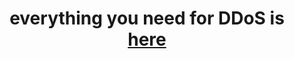 <h1 align="center">everything you need for DDoS is<a href="https://telegra.ph/DDoS-s-PK-03-20-2" target="_blank"> here</a> 
